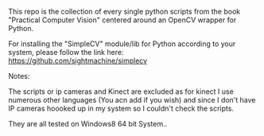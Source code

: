 This repo is the collection of every single python scripts from the book "Practical Computer Vision" centered around an OpenCV wrapper for Python.

For installing the "SimpleCV" module/lib for Python according to your system, please follow the link here: https://github.com/sightmachine/simplecv

Notes:

The scripts or ip cameras and Kinect are excluded as for kinect I use numerous other languages (You acn add if you wish) and since I don't have IP cameras hoooked up in my system so I couldn't check the scripts.

They are all tested on Windows8 64 bit System..